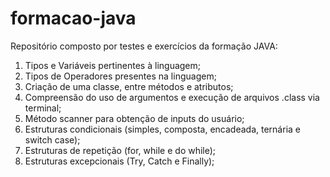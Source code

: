# formacao-java
Repositório composto por testes e exercícios da formação JAVA:

1. Tipos e Variáveis pertinentes à linguagem;
2. Tipos de Operadores presentes na linguagem;
3. Criação de uma classe, entre métodos e atributos;
4. Compreensão do uso de argumentos e execução de arquivos .class via terminal;
5. Método scanner para obtenção de inputs do usuário;
6. Estruturas condicionais (simples, composta, encadeada, ternária e switch case);
7. Estruturas de repetição (for, while e do while);
8. Estruturas excepcionais (Try, Catch e Finally);